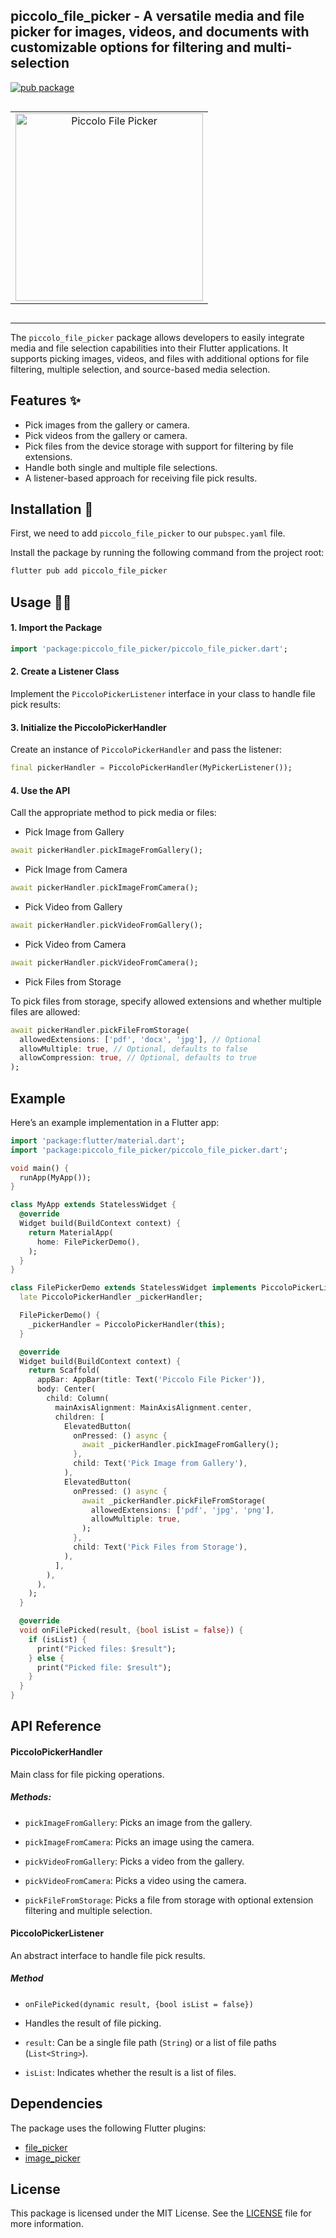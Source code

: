 ## piccolo_file_picker - A versatile media and file picker for images, videos, and documents with customizable options for filtering and multi-selection

[![pub package](https://img.shields.io/pub/v/piccolo_file_picker.svg)](https://pub.dev/packages/piccolo_file_picker)


<p align="center" style="display: flex; flex-direction: column; align-items: center;">
    <table>
        <tr>
            <td align="center">
                <img src="https://raw.githubusercontent.com/Dipak677/piccolo_file_picker/refs/heads/main/piccolo_file_picker.jpg?raw=true" alt="Piccolo File Picker" width="300px">
            </td>
        </tr>
    </table>
</p>

---

The ```piccolo_file_picker``` package allows developers to easily integrate media and file selection capabilities into their Flutter applications. It supports picking images, videos, and files with additional options for file filtering, multiple selection, and source-based media selection.

## Features ✨

- Pick images from the gallery or camera.
- Pick videos from the gallery or camera.
- Pick files from the device storage with support for filtering by file extensions.
- Handle both single and multiple file selections.
- A listener-based approach for receiving file pick results.

## Installation 🚀

First, we need to add ```piccolo_file_picker``` to our ```pubspec.yaml``` file.

Install the package by running the following command from the project root:

```bash
flutter pub add piccolo_file_picker
```

## Usage 🧑‍💻

#### 1. Import the Package

```dart
import 'package:piccolo_file_picker/piccolo_file_picker.dart';
```

#### 2. Create a Listener Class

Implement the ```PiccoloPickerListener``` interface in your class to handle file pick results:

#### 3. Initialize the PiccoloPickerHandler

Create an instance of ```PiccoloPickerHandler``` and pass the listener:

```dart
final pickerHandler = PiccoloPickerHandler(MyPickerListener());
```

#### 4. Use the API

Call the appropriate method to pick media or files:

- Pick Image from Gallery
```dart
await pickerHandler.pickImageFromGallery();
```
- Pick Image from Camera
```dart
await pickerHandler.pickImageFromCamera();
```
- Pick Video from Gallery
```dart
await pickerHandler.pickVideoFromGallery();
```
- Pick Video from Camera
```dart
await pickerHandler.pickVideoFromCamera();
```
- Pick Files from Storage

To pick files from storage, specify allowed extensions and whether multiple files are allowed:
```dart
await pickerHandler.pickFileFromStorage(
  allowedExtensions: ['pdf', 'docx', 'jpg'], // Optional
  allowMultiple: true, // Optional, defaults to false
  allowCompression: true, // Optional, defaults to true
);

```
## Example
Here’s an example implementation in a Flutter app:

```dart
import 'package:flutter/material.dart';
import 'package:piccolo_file_picker/piccolo_file_picker.dart';

void main() {
  runApp(MyApp());
}

class MyApp extends StatelessWidget {
  @override
  Widget build(BuildContext context) {
    return MaterialApp(
      home: FilePickerDemo(),
    );
  }
}

class FilePickerDemo extends StatelessWidget implements PiccoloPickerListener {
  late PiccoloPickerHandler _pickerHandler;

  FilePickerDemo() {
    _pickerHandler = PiccoloPickerHandler(this);
  }

  @override
  Widget build(BuildContext context) {
    return Scaffold(
      appBar: AppBar(title: Text('Piccolo File Picker')),
      body: Center(
        child: Column(
          mainAxisAlignment: MainAxisAlignment.center,
          children: [
            ElevatedButton(
              onPressed: () async {
                await _pickerHandler.pickImageFromGallery();
              },
              child: Text('Pick Image from Gallery'),
            ),
            ElevatedButton(
              onPressed: () async {
                await _pickerHandler.pickFileFromStorage(
                  allowedExtensions: ['pdf', 'jpg', 'png'],
                  allowMultiple: true,
                );
              },
              child: Text('Pick Files from Storage'),
            ),
          ],
        ),
      ),
    );
  }

  @override
  void onFilePicked(result, {bool isList = false}) {
    if (isList) {
      print("Picked files: $result");
    } else {
      print("Picked file: $result");
    }
  }
}
```
## API Reference

#### PiccoloPickerHandler
Main class for file picking operations.

##### Methods:

- ```pickImageFromGallery```: Picks an image from the gallery.

- ```pickImageFromCamera```: Picks an image using the camera.

- ```pickVideoFromGallery```: Picks a video from the gallery.

- ```pickVideoFromCamera```: Picks a video using the camera.

- ```pickFileFromStorage```: Picks a file from storage with optional extension filtering and multiple selection.



#### PiccoloPickerListener
An abstract interface to handle file pick results.

##### Method
-  ```onFilePicked(dynamic result, {bool isList = false})```

- Handles the result of file picking.

- ```result```: Can be a single file path (```String```) or a list of file paths (```List<String>```).

- ```isList```: Indicates whether the result is a list of files.

## Dependencies
The package uses the following Flutter plugins:

- [file_picker](https://pub.dev/packages/file_picker)
- [image_picker](https://pub.dev/packages/image_picker)

## License

This package is licensed under the MIT License. See the [LICENSE](https://opensource.org/license/mit) file for more information.


